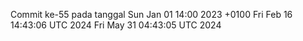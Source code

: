 Commit ke-55 pada tanggal Sun Jan 01 14:00 2023 +0100
Fri Feb 16 14:43:06 UTC 2024
Fri May 31 04:43:05 UTC 2024
